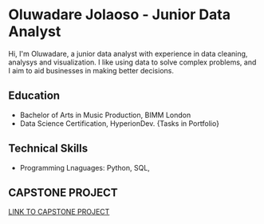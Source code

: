 # Oluwadare Jolaoso - Junior Data Analyst
Hi, I'm Oluwadare, a junior data analyst with experience in data cleaning, analysys and visualization. 
I like using data to solve complex problems, and I aim to aid businesses in making better decisions.

## Education
- Bachelor of Arts in Music Production, BIMM London
- Data Science Certification, HyperionDev. {Tasks in Portfolio}

## Technical Skills
- Programming Lnaguages: Python, SQL,

## CAPSTONE PROJECT
[LINK TO CAPSTONE PROJECT](https://github.com/DJOLA0/finalCapstone.git)
